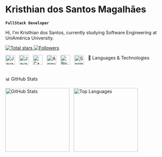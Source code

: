 # Kristhian dos Santos Magalhães

**`FullStack Developer`**

Hi, I'm Kristhian dos Santos, currently studying Software Engineering at UniAmérica University.

<p align="left"> <a href="https://github.com/SantosKristhian?tab=repositories&sort=stargazers"> <img alt="Total stars" title="Total GitHub Stars" src="https://custom-icon-badges.demolab.com/github/stars/SantosKristhian?color=55960c&style=for-the-badge&labelColor=488207&logo=star&label=Stars" /> </a> <a href="https://github.com/SantosKristhian?tab=followers"> <img alt="Followers" title="Follow me on GitHub" src="https://custom-icon-badges.demolab.com/github/followers/SantosKristhian?color=236ad3&labelColor=1155ba&style=for-the-badge&logo=github&label=Followers&logoColor=white" /> </a> </p>
🤖 Languages & Technologies

<img align="left" alt="Java" title="Java" width="30px" style="padding-right: 10px;" src="https://cdn.jsdelivr.net/gh/devicons/devicon@latest/icons/java/java-original.svg" />
<img align="left" alt="JavaScript" title="JavaScript" width="30px" style="padding-right: 10px;" src="https://cdn.jsdelivr.net/gh/devicons/devicon@latest/icons/javascript/javascript-original.svg" />
<img align="left" alt="C++" title="C++" width="30px" style="padding-right: 10px;" src="https://cdn.jsdelivr.net/gh/devicons/devicon@latest/icons/cplusplus/cplusplus-original.svg" />
<img align="left" alt="Angular" title="Angular" width="30px" style="padding-right: 10px;" src="https://cdn.jsdelivr.net/gh/devicons/devicon@latest/icons/angular/angular-original.svg" />
<img align="left" alt="Node.js" title="Node.js" width="30px" style="padding-right: 10px;" src="https://cdn.jsdelivr.net/gh/devicons/devicon@latest/icons/nodejs/nodejs-original.svg" />
<img align="left" alt="Spring Boot" title="Spring Boot" width="30px" style="padding-right: 10px;" src="https://cdn.jsdelivr.net/gh/devicons/devicon@latest/icons/spring/spring-original.svg" />

<br/> <br/>
📊 GitHub Stats
<p> <img align="left" alt="GitHub Stats" height="200" style="padding-right: 10px;" src="https://github-readme-stats.vercel.app/api?username=SantosKristhian&show_icons=true&theme=tokyonight&include_all_commits=true&locale=en" />

<img align="left" alt="Top Languages" height="200" src="https://github-readme-stats.vercel.app/api/top-langs/?username=SantosKristhian&theme=tokyonight&layout=compact&custom_title=Technologies&langs_count=9" />

</p>
